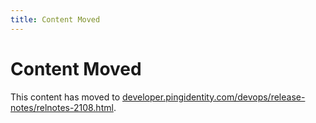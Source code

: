 ```yaml
---
title: Content Moved
---
```

# Content Moved

This content has moved to [developer.pingidentity.com/devops/release-notes/relnotes-2108.html](https://developer.pingidentity.com/devops/release-notes/relnotes-2108.html).
